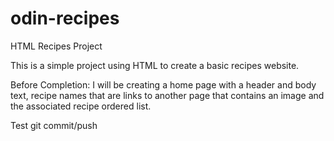 # odin-recipes
HTML Recipes Project

This is a simple project using HTML to create a basic recipes website.

Before Completion:
I will be creating a home page with a header and body text, recipe names that are links to another page that contains an image and the associated recipe ordered list.

Test git commit/push